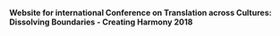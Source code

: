 <b>Website for international Conference on Translation across Cultures: Dissolving Boundaries - Creating Harmony 2018</b>
